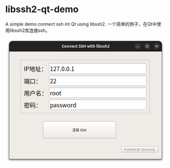 # libssh2-qt-demo
A simple demo connect ssh int Qt using libssh2. 一个简单的例子，在Qt中使用libssh2库连接ssh。

![](https://github.com/shuiyuea/libssh2-qt-demo/blob/main/TestSSH/Pic/window.png)
